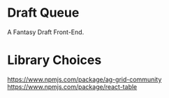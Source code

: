 # Draft Queue

A Fantasy Draft Front-End.

# Library Choices

https://www.npmjs.com/package/ag-grid-community 
https://www.npmjs.com/package/react-table


